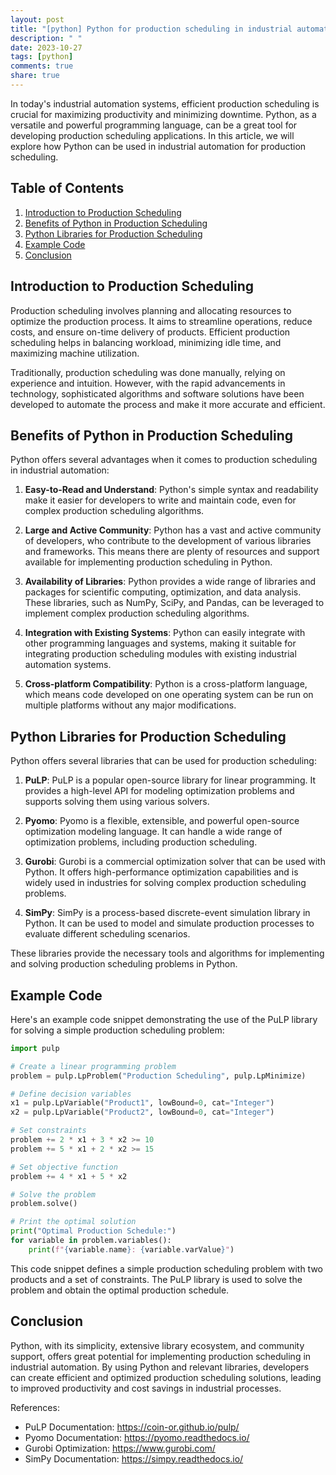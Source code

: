 ```yaml
---
layout: post
title: "[python] Python for production scheduling in industrial automation"
description: " "
date: 2023-10-27
tags: [python]
comments: true
share: true
---
```


In today's industrial automation systems, efficient production scheduling is crucial for maximizing productivity and minimizing downtime. Python, as a versatile and powerful programming language, can be a great tool for developing production scheduling applications. In this article, we will explore how Python can be used in industrial automation for production scheduling.

## Table of Contents
1. [Introduction to Production Scheduling](#introduction-to-production-scheduling)
2. [Benefits of Python in Production Scheduling](#benefits-of-python-in-production-scheduling)
3. [Python Libraries for Production Scheduling](#python-libraries-for-production-scheduling)
4. [Example Code](#example-code)
5. [Conclusion](#conclusion)

## Introduction to Production Scheduling

Production scheduling involves planning and allocating resources to optimize the production process. It aims to streamline operations, reduce costs, and ensure on-time delivery of products. Efficient production scheduling helps in balancing workload, minimizing idle time, and maximizing machine utilization.

Traditionally, production scheduling was done manually, relying on experience and intuition. However, with the rapid advancements in technology, sophisticated algorithms and software solutions have been developed to automate the process and make it more accurate and efficient.

## Benefits of Python in Production Scheduling

Python offers several advantages when it comes to production scheduling in industrial automation:

1. **Easy-to-Read and Understand**: Python's simple syntax and readability make it easier for developers to write and maintain code, even for complex production scheduling algorithms.

2. **Large and Active Community**: Python has a vast and active community of developers, who contribute to the development of various libraries and frameworks. This means there are plenty of resources and support available for implementing production scheduling in Python.

3. **Availability of Libraries**: Python provides a wide range of libraries and packages for scientific computing, optimization, and data analysis. These libraries, such as NumPy, SciPy, and Pandas, can be leveraged to implement complex production scheduling algorithms.

4. **Integration with Existing Systems**: Python can easily integrate with other programming languages and systems, making it suitable for integrating production scheduling modules with existing industrial automation systems.

5. **Cross-platform Compatibility**: Python is a cross-platform language, which means code developed on one operating system can be run on multiple platforms without any major modifications.

## Python Libraries for Production Scheduling

Python offers several libraries that can be used for production scheduling:

1. **PuLP**: PuLP is a popular open-source library for linear programming. It provides a high-level API for modeling optimization problems and supports solving them using various solvers.

2. **Pyomo**: Pyomo is a flexible, extensible, and powerful open-source optimization modeling language. It can handle a wide range of optimization problems, including production scheduling.

3. **Gurobi**: Gurobi is a commercial optimization solver that can be used with Python. It offers high-performance optimization capabilities and is widely used in industries for solving complex production scheduling problems.

4. **SimPy**: SimPy is a process-based discrete-event simulation library in Python. It can be used to model and simulate production processes to evaluate different scheduling scenarios.

These libraries provide the necessary tools and algorithms for implementing and solving production scheduling problems in Python.

## Example Code

Here's an example code snippet demonstrating the use of the PuLP library for solving a simple production scheduling problem:

```python
import pulp

# Create a linear programming problem
problem = pulp.LpProblem("Production Scheduling", pulp.LpMinimize)

# Define decision variables
x1 = pulp.LpVariable("Product1", lowBound=0, cat="Integer")
x2 = pulp.LpVariable("Product2", lowBound=0, cat="Integer")

# Set constraints
problem += 2 * x1 + 3 * x2 >= 10
problem += 5 * x1 + 2 * x2 >= 15

# Set objective function
problem += 4 * x1 + 5 * x2

# Solve the problem
problem.solve()

# Print the optimal solution
print("Optimal Production Schedule:")
for variable in problem.variables():
    print(f"{variable.name}: {variable.varValue}")
```

This code snippet defines a simple production scheduling problem with two products and a set of constraints. The PuLP library is used to solve the problem and obtain the optimal production schedule.

## Conclusion

Python, with its simplicity, extensive library ecosystem, and community support, offers great potential for implementing production scheduling in industrial automation. By using Python and relevant libraries, developers can create efficient and optimized production scheduling solutions, leading to improved productivity and cost savings in industrial processes.

References:
- PuLP Documentation: https://coin-or.github.io/pulp/
- Pyomo Documentation: https://pyomo.readthedocs.io/
- Gurobi Optimization: https://www.gurobi.com/
- SimPy Documentation: https://simpy.readthedocs.io/